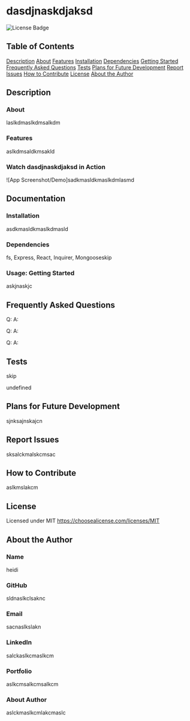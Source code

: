 
# dasdjnaskdjaksd

![License Badge](https://img.shields.io/badge/License-MIT-blue.svg)

## Table of Contents

[Description](#description)
[About](#about)
[Features](#features)
[Installation](#installation)
[Dependencies](#dependencies)
[Getting Started](#usage-getting-started)
[Frequently Asked Questions](#frequently-asked-questions)
[Tests](#tests)
[Plans for Future Development](#plans-for-future-development)
[Report Issues](#report-issues)
[How to Contribute](#how-to-contribute)
[License](#license)
[About the Author](#about-the-author)


## Description

### About

laslkdmaslkdmsalkdm

### Features

aslkdmsaldkmsakld

### Watch dasdjnaskdjaksd in Action

![App Screenshot/Demo]sadkmasldkmaslkdmlasmd

## Documentation

### Installation

asdkmasldkmaslkdmasld

### Dependencies

fs, Express, React, Inquirer, Mongooseskip

### Usage: Getting Started

askjnaskjc

## Frequently Asked Questions

Q: 
A: 

Q: 
A: 

Q: 
A:

## Tests

skip

undefined

## Plans for Future Development

sjnksajnskajcn

## Report Issues

sksalckmalskcmsac

## How to Contribute

aslkmslakcm

## License

Licensed under MIT
 https://choosealicense.com/licenses/MIT

## About the Author

### Name

heidi

### GitHub

sldnaslkclsaknc

### Email

sacnaslkslakn

### LinkedIn

salckaslkcmaslkcm

### Portfolio

aslkcmsalkcmsalkcm

### About Author

aslckmaslkcmlakcmaslc
    